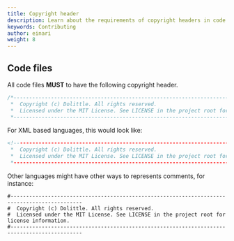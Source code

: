 ```yaml
---
title: Copyright header
description: Learn about the requirements of copyright headers in code files
keywords: Contributing
author: einari
weight: 8
---
```


## Code files

All code files **MUST** to have the following copyright header.

```csharp
/*---------------------------------------------------------------------------------------------
 *  Copyright (c) Dolittle. All rights reserved.
 *  Licensed under the MIT License. See LICENSE in the project root for license information.
 *--------------------------------------------------------------------------------------------*/
```

For XML based languages, this would look like:

```xml
<!---------------------------------------------------------------------------------------------
 *  Copyright (c) Dolittle. All rights reserved.
 *  Licensed under the MIT License. See LICENSE in the project root for license information.
 *--------------------------------------------------------------------------------------------->
```

Other languages might have other ways to represents comments, for instance:

```shell
#---------------------------------------------------------------------------------------------
#  Copyright (c) Dolittle. All rights reserved.
#  Licensed under the MIT License. See LICENSE in the project root for license information.
#---------------------------------------------------------------------------------------------
```
